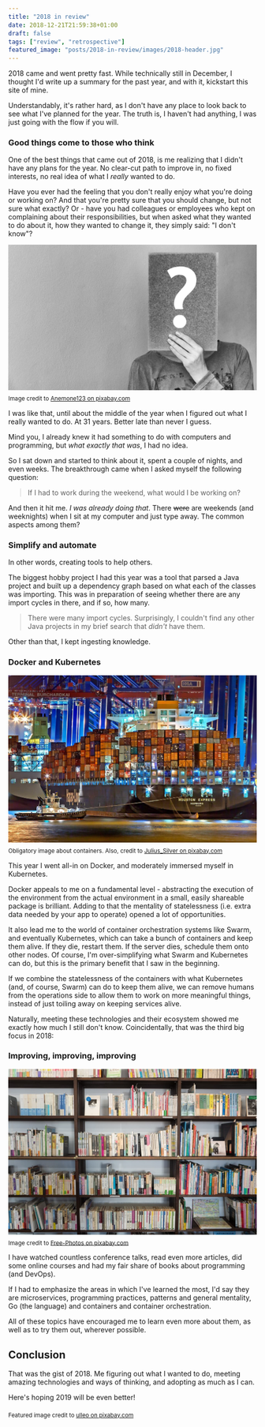 ```yaml
---
title: "2018 in review"
date: 2018-12-21T21:59:38+01:00
draft: false
tags: ["review", "retrospective"]
featured_image: "posts/2018-in-review/images/2018-header.jpg"
---
```


2018 came and went pretty fast. While technically still in December, I thought I'd write up a summary for the past year, and with it, kickstart this site of mine.

Understandably, it's rather hard, as I don't have any place to look back to see what I've planned for the year. The truth is, I haven't had anything, I was just going with the flow if you will.

<!--more-->

### Good things come to those who think

One of the best things that came out of 2018, is me realizing that I didn't have any plans for the year. No clear-cut path to improve in, no fixed interests, no real idea of what I _really_ wanted to do.

Have you ever had the feeling that you don't really enjoy what you're doing or working on? And that you're pretty sure that you should change, but not sure what exactly? Or - have you had colleagues or employees who kept on complaining about their responsibilities, but when asked what they wanted to do about it, how they wanted to change it, they simply said: "I don't know"?

![questions](images/question.jpg)
<sub>Image credit to [Anemone123 on pixabay.com](https://pixabay.com/en/question-question-mark-survey-2736480/)</sub>

I was like that, until about the middle of the year when I figured out what I really wanted to do. At 31 years. Better late than never I guess.

Mind you, I already knew it had something to do with computers and programming, but _what exactly that was_, I had no idea.

So I sat down and started to think about it, spent a couple of nights, and even weeks. The breakthrough came when I asked myself the following question:

> If I had to work during the weekend, what would I be working on?

And then it hit me. _I was already doing that_. There ~~were~~ are weekends (and weeknights) when I sit at my computer and just type away. The common aspects among them?

### Simplify and automate

In other words, creating tools to help others.

The biggest hobby project I had this year was a tool that parsed a Java project and built up a dependency graph based on what each of the classes was importing. This was in preparation of seeing whether there are any import cycles in there, and if so, how many.

> There were many import cycles. Surprisingly, I couldn't find any other Java projects in my brief search that _didn't_ have them.

Other than that, I kept ingesting knowledge.

### Docker and Kubernetes

![container ship](images/container.jpg)
<sub>Obligatory image about containers. Also, credit to [Julius_Silver on pixabay.com](https://pixabay.com/en/hamburg-port-of-hamburg-3021820/)</sub>

This year I went all-in on Docker, and moderately immersed myself in Kubernetes.

Docker appeals to me on a fundamental level - abstracting the execution of the environment from the actual environment in a small, easily shareable package is brilliant. Adding to that the mentality of statelessness (i.e. extra data needed by your app to operate) opened a lot of opportunities.

It also lead me to the world of container orchestration systems like Swarm, and eventually Kubernetes, which can take a bunch of containers and keep them alive. If they die, restart them. If the server dies, schedule them onto other nodes. Of course, I'm over-simplifying what Swarm and Kubernetes can do, but this is the primary benefit that I saw in the beginning.

If we combine the statelessness of the containers with what Kubernetes (and, of course, Swarm) can do to keep them alive, we can remove humans from the operations side to allow them to work on more meaningful things, instead of just toiling away on keeping services alive.

Naturally, meeting these technologies and their ecosystem showed me exactly how much  I still don't know. Coincidentally, that was the third big focus in 2018:

### Improving, improving, improving

![bookshelf](images/books.jpg)
<sub>Image credit to [Free-Photos on pixabay.com](https://pixabay.com/en/books-bookshelf-library-literature-1245744/)</sub>

I have watched countless conference talks, read even more articles, did some online courses and had my fair share of books about programming (and DevOps).

If I had to emphasize the areas in which I've learned the most, I'd say they are microservices, programming practices, patterns and general mentality, Go (the language) and containers and container orchestration.

All of these topics have encouraged me to learn even more about them, as well as to try them out, wherever possible.

## Conclusion

That was the gist of 2018. Me figuring out what I wanted to do, meeting amazing technologies and ways of thinking, and adopting as much as I can.

Here's hoping 2019 will be even better!

<sub>Featured image credit to [ulleo on pixabay.com](https://pixabay.com/en/calendar-2018-year-turn-of-the-year-2763496/)</sub>
